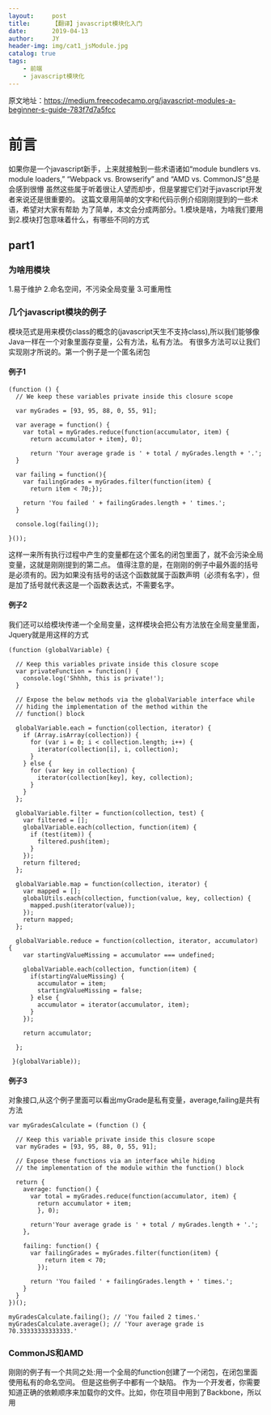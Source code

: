 ```yaml
---
layout:     post
title:      【翻译】javascript模块化入门
date:       2019-04-13
author:     JY
header-img: img/cat1_jsModule.jpg
catalog: true
tags:
    - 前端
    - javascript模块化
---
```

原文地址：https://medium.freecodecamp.org/javascript-modules-a-beginner-s-guide-783f7d7a5fcc
# 前言
如果你是一个javascript新手，上来就接触到一些术语诸如“module bundlers vs. module loaders,” “Webpack vs. Browserify” and “AMD vs. CommonJS”总是会感到很懵
虽然这些属于听着很让人望而却步，但是掌握它们对于javascript开发者来说还是很重要的。
这篇文章用简单的文字和代码示例介绍刚刚提到的一些术语，希望对大家有帮助
为了简单，本文会分成两部分。1.模块是啥，为啥我们要用到2.模块打包意味着什么，有哪些不同的方式


## part1
### 为啥用模块
1.易于维护
2.命名空间，不污染全局变量
3.可重用性
### 几个javascript模块的例子
模块范式是用来模仿class的概念的(javascript天生不支持class),所以我们能够像Java一样在一个对象里面存变量，公有方法，私有方法。
有很多方法可以让我们实现刚才所说的。第一个例子是一个匿名闭包
#### 例子1
```
(function () {
  // We keep these variables private inside this closure scope
  
  var myGrades = [93, 95, 88, 0, 55, 91];
  
  var average = function() {
    var total = myGrades.reduce(function(accumulator, item) {
      return accumulator + item}, 0);
    
      return 'Your average grade is ' + total / myGrades.length + '.';
  }

  var failing = function(){
    var failingGrades = myGrades.filter(function(item) {
      return item < 70;});
      
    return 'You failed ' + failingGrades.length + ' times.';
  }

  console.log(failing());

}());
```
这样一来所有执行过程中产生的变量都在这个匿名的闭包里面了，就不会污染全局变量，这就是刚刚提到的第二点。
值得注意的是，在刚刚的例子中最外面的括号是必须有的。因为如果没有括号的话这个函数就属于函数声明（必须有名字），但是加了括号就代表这是一个函数表达式，不需要名字。
#### 例子2
我们还可以给模块传递一个全局变量，这样模块会把公有方法放在全局变量里面，Jquery就是用这样的方式
```
(function (globalVariable) {

  // Keep this variables private inside this closure scope
  var privateFunction = function() {
    console.log('Shhhh, this is private!');
  }

  // Expose the below methods via the globalVariable interface while
  // hiding the implementation of the method within the 
  // function() block

  globalVariable.each = function(collection, iterator) {
    if (Array.isArray(collection)) {
      for (var i = 0; i < collection.length; i++) {
        iterator(collection[i], i, collection);
      }
    } else {
      for (var key in collection) {
        iterator(collection[key], key, collection);
      }
    }
  };

  globalVariable.filter = function(collection, test) {
    var filtered = [];
    globalVariable.each(collection, function(item) {
      if (test(item)) {
        filtered.push(item);
      }
    });
    return filtered;
  };

  globalVariable.map = function(collection, iterator) {
    var mapped = [];
    globalUtils.each(collection, function(value, key, collection) {
      mapped.push(iterator(value));
    });
    return mapped;
  };

  globalVariable.reduce = function(collection, iterator, accumulator) {
    var startingValueMissing = accumulator === undefined;

    globalVariable.each(collection, function(item) {
      if(startingValueMissing) {
        accumulator = item;
        startingValueMissing = false;
      } else {
        accumulator = iterator(accumulator, item);
      }
    });

    return accumulator;

  };

 }(globalVariable));
```
#### 例子3
对象接口,从这个例子里面可以看出myGrade是私有变量，average,failing是共有方法
```
var myGradesCalculate = (function () {
    
  // Keep this variable private inside this closure scope
  var myGrades = [93, 95, 88, 0, 55, 91];

  // Expose these functions via an interface while hiding
  // the implementation of the module within the function() block

  return {
    average: function() {
      var total = myGrades.reduce(function(accumulator, item) {
        return accumulator + item;
        }, 0);
        
      return'Your average grade is ' + total / myGrades.length + '.';
    },

    failing: function() {
      var failingGrades = myGrades.filter(function(item) {
          return item < 70;
        });

      return 'You failed ' + failingGrades.length + ' times.';
    }
  }
})();

myGradesCalculate.failing(); // 'You failed 2 times.' 
myGradesCalculate.average(); // 'Your average grade is 70.33333333333333.'
```
### CommonJS和AMD
刚刚的例子有一个共同之处:用一个全局的function创建了一个闭包，在闭包里面使用私有的命名空间。
但是这些例子中都有一个缺陷。
作为一个开发者，你需要知道正确的依赖顺序来加载你的文件。比如，你在项目中用到了Backbone，所以用<script>引用了它的源码。
然而，Backbone强依赖Underscore.js。那你就需要把对Underscore的应用加在Backbone前面。一旦依赖变多了，这样的事情会变得很复杂
还有一个问题这样仍然有可能导致全局变量冲突，比如例子3中其他模块也有叫myGradesCalculate的.
那有没有办法啊可以让这些模块不在全局作用域里面呢？答案是肯定的。有两种关于这个的著名的实现CommonJS, AMD
#### CommonJS
CommonJs是设计和实现Javascript模块声明API的一个志愿者工作组
CommonJs模块其实是一个可重用的一坨javascript，这坨javascript会export一些特定对象。这样就能被其他模块require进来。写过Node.js的朋友应该很熟悉。
下面是一个定义CommonJs模块的例子
```
function myModule() {
  this.hello = function() {
    return 'hello!';
  }

  this.goodbye = function() {
    return 'goodbye!';
  }
}

module.exports = myModule;
```
其他模块如果下昂要引用的话就像这样
```
var myModule = require('myModule');

var myModuleInstance = new myModule();
myModuleInstance.hello(); // 'hello!'
myModuleInstance.goodbye(); // 'goodbye!'
```
这种方式很好的解决了刚才剔除的缺陷。
1.由于用到的模块都需要require()所以依赖关系就变得清晰
2.每个模块不需要写全局变量
这里需要注意是require()是阻塞的。而javascript又是单线程的，这在server端通常没什么问题因为require的时候只是去读磁盘中的文件然后加载。但是在浏览器中这意味着一个网络请求，唯一的线程会一直等到require的模块文件返回load完毕。
### AMD
接着刚才的问题说。如果在浏览器端能够异步加载模块这样不就好了吗。AMD正式解决这样一个问题的技术，全称是Asynchronous Module Definition。
下面给出一个AMD的例子
```
define(['myModule', 'myOtherModule'], function(myModule, myOtherModule) {
  console.log(myModule.hello());
});
```
define函数的第一个参数是所需要加载的模块。第二个参数是回调函数，刚刚加载好的模块就会作为args传进回调函数。
简单来说AMD主要是适用于浏览器。
### UMD
有些项目需要你同时支持AMD和CommonJS功能，那么就可以用UMD(Universal Module Definition)
UMD支持刚刚说到的两种模块和定义在全局变量的模块。并且即可以在服务端也可以在浏览器端执行。
下面是一个UMD的例子:
```
(function (root, factory) {
  if (typeof define === 'function' && define.amd) {
      // AMD
    define(['myModule', 'myOtherModule'], factory);
  } else if (typeof exports === 'object') {
      // CommonJS
    module.exports = factory(require('myModule'), require('myOtherModule'));
  } else {
    // Browser globals (Note: root is window)
    root.returnExports = factory(root.myModule, root.myOtherModule);
  }
}(this, function (myModule, myOtherModule) {
  // Methods
  function notHelloOrGoodbye(){}; // A private method
  function hello(){}; // A public method because it's returned (see below)
  function goodbye(){}; // A public method because it's returned (see below)

  // Exposed public methods
  return {
      hello: hello,
      goodbye: goodbye
  }
}));
```
### ES6
刚才我们说的所有的打包方式都不是javascript原生支持的。在ES6对语法和语义的定义中，引入了模块的定义。
ES6中的模块汲取了CommonJS和AMD的优点，声明式的语法和异步加载，和对循环依赖更好的支持。
还有很厉害的一点是ES6模块的引入是对导出内容的实时只读（这句比较难翻，需要看下面代码理解）。在CommonJS中，import只是对export的拷贝。这是CommonJs的例子
```
// lib/counter.js
var counter = 1;

function increment() {
  counter++;
}

function decrement() {
  counter--;
}

module.exports = {
  counter: counter,
  increment: increment,
  decrement: decrement
};


// src/main.js

var counter = require('../../lib/counter');

counter.increment();
console.log(counter.counter); // 1
```
为啥输出结果不是2呢。因为increment()被调用的时候被改写的counter是在counter.js里面的变量。而在main.js require过来的counter是counter.js里面的变量的拷贝，所以我们无法通过调用increment()改变require过来的count
ES6很好的解决了这个问题
```
// lib/counter.js
export let counter = 1;

export function increment() {
  counter++;
}

export function decrement() {
  counter--;
}


// src/main.js
import * as counter from '../../counter';

console.log(counter.counter); // 1
counter.increment();
console.log(counter.counter); // 2
```
也就是说ES6的import并不是对export建立拷贝

## part2
### 为啥要打包模块呢
当你把你的程序分成多个模块，你通常要把这些模块组织成不同的文件夹和文件。比如在你使用React的时候你有一组你所使用的库的模块
那你就需要在你的主html为每一个你所依赖的模块加<script>标签来把这些依赖引入进来。当用户打开你的页面的时候浏览器就会一个一个的单独加载这些<script>
这样页面加载速度就会很慢。

为了克服这个问题，我们捆绑或者说把这些文件混合进一个大文件(也可能是多个文件)为了减少http请求数。当我们听到其他开发者谈论构建阶段，构建过程。其实指的就是这些事。
还有一个加快打包速度的方法就是减少打包出来的代码量. 减少代码量的办法就是去除源代码中不必要的字符（比如空格，注解，换行符）这样就可以减少整体大小而不改变代码的功能。
数据量越小意味着浏览器能够更快的下载，加载这些文件。如果你见过文件里面带个min的后缀比如 “underscore-min.js”,你可能发现了min版本比起完全版小得多(虽然min版的代码不便阅读/调试)。
打包工具比如gulp，grunt让混合，压缩变得简单直接，并且保证了刻度的代码仍然可以让开发者看到而浏览器读到的是打包，压缩过的代码。

### 有哪些不同的打包模块的方式呢
只要你使用了一种标准的方式定义模块。就可以方便的混合，压缩你的javascript代码。
然而如果你使用了你的浏览器无法解释的非原生的模块系统，比如CommonJS, AMD (甚至是es6的原生模块语法)。你需要一个专门的工具来吧这些模块组织成能浏览器能够解释执行的的代码。这些就是Browserify, RequireJS, Webpack以及一些其他的模块打包工具做的事情。
除了打包加载你的模块之外，模块打包工具提供了很多额外的功能比如自动重新编译当你在修改代码和debug的时候。

### 打包CommonJS
CommonJs使用同步的方式加载模块，这样虽然很好但是对浏览器来说却是不现实的。比如我们有个main.js应用了一个模块来计算平均数:
```
var myDependency = require(‘myDependency’);

var myGrades = [93, 95, 88, 0, 91];

var myAverageGrade = myDependency.average(myGrades);
```
这个例子里面，我们的代码依赖了myDependency模块。在以下命令里面。浏览器递归的打包了所有依赖的模块，最终生成了bundle.js
```
browserify main.js -o bundle.js
```
Browserify 会先根据当前代码生成一个抽象语法树，这样就可以遍历整个项目依赖图。理清楚了项目的依赖结果之后，就可以按照顺序打包所有的依赖到一个文件里面了。这个时候你就只需要引入单个<script>进你的html代码。
接下来你可以用Minify-JS去压缩你的bundle.js。完成!

### 打包AMD
写不动了，未完待续。。